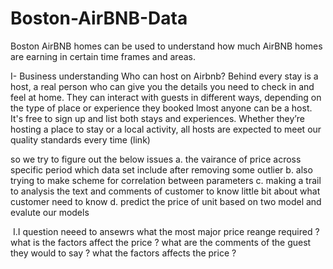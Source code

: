 # Boston-AirBNB-Data
 Boston AirBNB homes can be used to understand how much AirBNB homes are earning in certain time frames and areas.


I- Business understanding
Who can host on Airbnb? Behind every stay is a host, a real person who can give you the details you need to check in and feel at home. They can interact with guests in different ways, depending on the type of place or experience they booked lmost anyone can be a host. It's free to sign up and list both stays and experiences. Whether they’re hosting a place to stay or a local activity, all hosts are expected to meet our quality standards every time (link)

so we try to figure out the below issues
a. the vairance of price across specific period which data set include after removing some outlier
b. also trying to make scheme for correlation between parameters
c. making a trail to analysis the text and comments of customer to know little bit about what customer need to know
d. predict the price of unit based on two model and evalute our models

​
I.I question neeed to ansewrs
what the most major price reange required ?
what is the factors affect the price ?
what are the comments of the guest they would to say ?
what the factors affects the price ?
